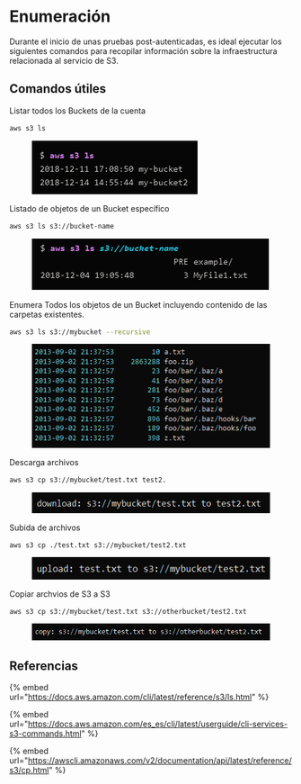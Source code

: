# Enumeración

Durante el inicio de unas pruebas post-autenticadas, es ideal ejecutar los siguientes comandos para recopilar información sobre la infraestructura relacionada al servicio de S3.

## Comandos útiles

Listar todos los Buckets de la cuenta

```bash
aws s3 ls
```

<figure><img src="../../.gitbook/assets/image (35).png" alt=""><figcaption></figcaption></figure>

Listado de objetos de un Bucket específico

```bash
aws s3 ls s3://bucket-name
```

<figure><img src="../../.gitbook/assets/image (14).png" alt=""><figcaption></figcaption></figure>

Enumera Todos los objetos de un Bucket incluyendo contenido de las carpetas existentes.

```bash
aws s3 ls s3://mybucket --recursive
```

<figure><img src="../../.gitbook/assets/image (15).png" alt=""><figcaption></figcaption></figure>

Descarga archivos

```bash
aws s3 cp s3://mybucket/test.txt test2.
```

<figure><img src="../../.gitbook/assets/image (52).png" alt=""><figcaption></figcaption></figure>

Subida de archivos

```
aws s3 cp ./test.txt s3://mybucket/test2.txt
```

<figure><img src="../../.gitbook/assets/image (49).png" alt=""><figcaption></figcaption></figure>



Copiar archvios de S3 a S3

```
aws s3 cp s3://mybucket/test.txt s3://otherbucket/test2.txt
```

<figure><img src="../../.gitbook/assets/image (11).png" alt=""><figcaption></figcaption></figure>

## Referencias

{% embed url="https://docs.aws.amazon.com/cli/latest/reference/s3/ls.html" %}

{% embed url="https://docs.aws.amazon.com/es_es/cli/latest/userguide/cli-services-s3-commands.html" %}

{% embed url="https://awscli.amazonaws.com/v2/documentation/api/latest/reference/s3/cp.html" %}

